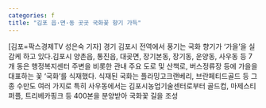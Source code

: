 ```yaml
---
categories: f
title: "김포 읍·면·동 곳곳 국화꽃 향기 가득"
---
```

[김포=팍스경제TV 성은숙 기자] 경기 김포시 전역에서 풍기는 국화 향기가 &lsquo;가을&rsquo;을 실감케 하고 있다.김포시 양촌읍, 통진읍, 대곶면, 장기본동, 장기동, 운양동, 사우동 등 7개 동은 행정복지센터 주변을 비롯한 관내 주요 도로 및 산책로, 버스정류장 등에 가을을 대표하는 꽃 &lsquo;국화&rsquo;를 식재했다. 식재된 국화는 플라밍고크랜베리, 브란페티드골드 등 그 종 수만도 여러 가지로 특히 사우동에서는 김포시농업기술센터로부터 골드컵, 마제스티퍼플, 트리베카핑크 등 400본을 분양받아 국화꽃 길을 조성